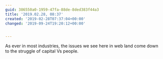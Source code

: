 ```yaml
---
guid: 386550a0-1959-47fa-88de-8ded383f44a3
title: '2019.02.28, 08:37'
created: '2019-02-28T07:37:04+00:00'
changed: '2019-09-24T19:20:12+00:00'


---
```


As ever in most industries, the issues we see here in web land come down to the struggle of capital Vs people. 
